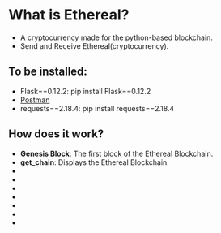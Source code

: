 # What is Ethereal?
- A cryptocurrency made for the python-based blockchain.
- Send and Receive Ethereal(cryptocurrency).

## To be installed:
- Flask==0.12.2: pip install Flask==0.12.2
- [Postman](https://www.getpostman.com/)
- requests==2.18.4: pip install requests==2.18.4

## How does it work?
- <b>Genesis Block</b>: The first block of the Ethereal Blockchain.
![]()
- <b>get_chain</b>: Displays the Ethereal Blockchain.
![]()
- <b></b>
![]()
- <b></b>
![]()
- <b></b>
![]()
- <b></b>
![]()
- <b></b>
![]()
- <b></b>
![]()
- <b></b>
